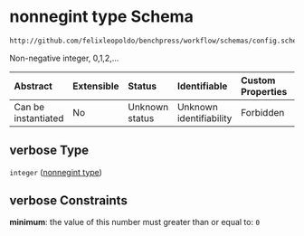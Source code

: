 # nonnegint type Schema

```txt
http://github.com/felixleopoldo/benchpress/workflow/schemas/config.schema.json#/definitions/rblip/properties/verbose
```

Non-negative integer, 0,1,2,...

| Abstract            | Extensible | Status         | Identifiable            | Custom Properties | Additional Properties | Access Restrictions | Defined In                                                       |
| :------------------ | :--------- | :------------- | :---------------------- | :---------------- | :-------------------- | :------------------ | :--------------------------------------------------------------- |
| Can be instantiated | No         | Unknown status | Unknown identifiability | Forbidden         | Allowed               | none                | [config.schema.json*](config.schema.json "open original schema") |

## verbose Type

`integer` ([nonnegint type](config-definitions-blip-object-properties-nonnegint-type.md))

## verbose Constraints

**minimum**: the value of this number must greater than or equal to: `0`
